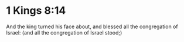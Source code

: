 # 1 Kings 8:14

And the king turned his face about, and blessed all the congregation of Israel: (and all the congregation of Israel stood;)